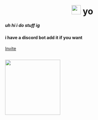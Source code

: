 <h1 align="center"> <img src="https://emojis.slackmojis.com/emojis/images/1597320283/10003/catjam.gif?1597320283" width="30"/> yo</h1>

##### uh hi i do stuff ig

#### i have a discord bot add it if you want

<a href="https://thelightbot.xyz/invite">Invite</a> 

<img src="https://komarev.com/ghpvc/?username=W1ntr" alt="" align="center" />
<p float="left">
  <img src="https://github-readme-stats.vercel.app/api?username=W1ntr&show_icons=true&theme=buefy" height="180">
</p>
